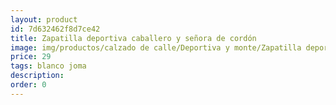 ```yaml
---
layout: product
id: 7d632462f8d7ce42
title: Zapatilla deportiva caballero y señora de cordón
image: img/productos/calzado de calle/Deportiva y monte/Zapatilla deportiva caballero y señora de cordón=29=blanco joma.webp
price: 29
tags: blanco joma
description: 
order: 0
---
```

